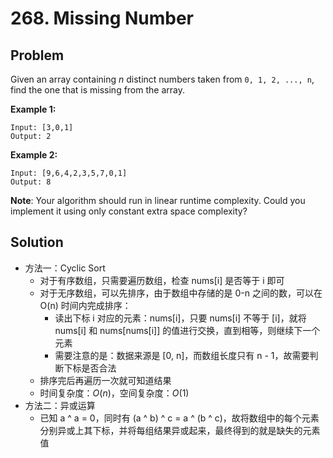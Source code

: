 # 268. Missing Number
## Problem

Given an array containing *n* distinct numbers taken from `0, 1, 2, ..., n`, find the one that is missing from the array.

**Example 1:**

```
Input: [3,0,1]
Output: 2
```

**Example 2:**

```
Input: [9,6,4,2,3,5,7,0,1]
Output: 8
```

**Note**:
Your algorithm should run in linear runtime complexity. Could you implement it using only constant extra space complexity?

## Solution

- 方法一：Cyclic Sort
  - 对于有序数组，只需要遍历数组，检查 nums[i] 是否等于 i 即可
  - 对于无序数组，可以先排序，由于数组中存储的是 0-n 之间的数，可以在 O(n) 时间内完成排序：
    - 读出下标 i 对应的元素：nums[i]，只要 nums[i] 不等于 [i]，就将 nums[i] 和 nums[nums[i]] 的值进行交换，直到相等，则继续下一个元素
    - 需要注意的是：数据来源是 [0, n]，而数组长度只有 n - 1，故需要判断下标是否合法
  - 排序完后再遍历一次就可知道结果
  - 时间复杂度：$O(n)$，空间复杂度：$O(1)$
- 方法二：异或运算
  - 已知 a ^ a = 0，同时有 (a ^ b) ^ c = a ^ (b ^ c)，故将数组中的每个元素分别异或上其下标，并将每组结果异或起来，最终得到的就是缺失的元素值